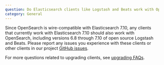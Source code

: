 ```yaml
---
question: Do Elasticsearch clients like Logstash and Beats work with OpenSearch?
category: General
---
```

Since OpenSearch is wire-compatible with Elasticsearch 7.10, any clients that currently work with Elasticsearch 7.10 should also work with OpenSearch, including versions 6.8 through 7.10 of open source Logstash and Beats. Please report any issues you experience with these clients or other clients in our project [GitHub issues](https://github.com/opensearch-project/OpenSearch/issues).

For more questions related to upgrading clients, see [upgrading FAQs](#c3).